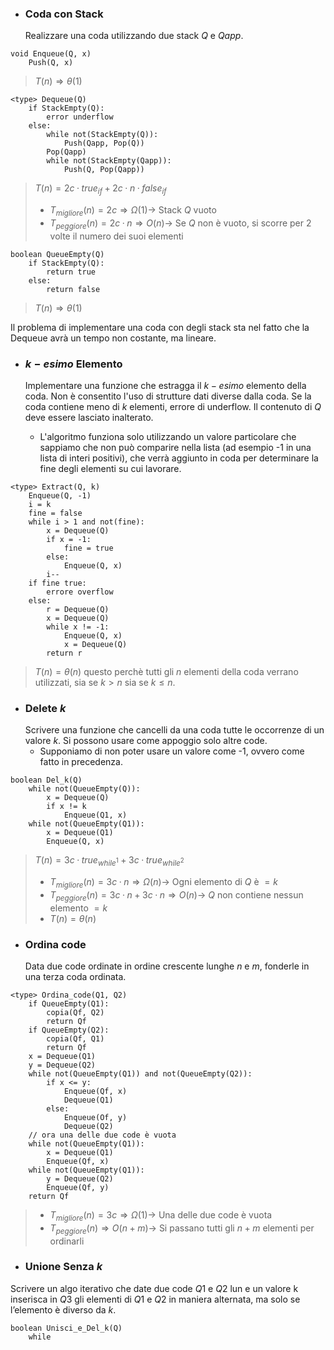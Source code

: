 - ### Coda con Stack
	Realizzare una coda utilizzando due stack $Q$ e $Qapp$.

``` Pseudocodice TI:"Enqueue" "FOLD"
void Enqueue(Q, x)
	Push(Q, x)
```

>$T(n)\Rightarrow θ(1)$ 

``` Pseudocodice TI:"Dequeue" "FOLD"
<type> Dequeue(Q)
	if StackEmpty(Q):
		error underflow
	else:
		while not(StackEmpty(Q)):
			Push(Qapp, Pop(Q))
		Pop(Qapp)
		while not(StackEmpty(Qapp)):
			Push(Q, Pop(Qapp))
```

>$T(n) = 2c·true_{if} + 2c·n·false_{if}$ 
>- $T_{migliore}(n) = 2c \Rightarrow Ω(1) \rightarrow$ Stack $Q$ vuoto
>- $T_{peggiore}(n) = 2c·n \Rightarrow O(n) \rightarrow$ Se $Q$ non è vuoto, si scorre per 2 volte il numero dei suoi elementi

``` Pseudocodice TI:"QueueEmpty" "FOLD"
boolean QueueEmpty(Q)
	if StackEmpty(Q):
		return true
	else:
		return false
```

>$T(n)\Rightarrow θ(1)$ 

Il problema di implementare una coda con degli stack sta nel fatto che la Dequeue avrà un tempo non costante, ma lineare.

- ### $k-esimo$ Elemento
	Implementare una funzione che estragga il $k-esimo$ elemento della coda. Non è consentito l'uso di strutture dati diverse dalla coda. Se la coda contiene meno di $k$ elementi, errore di underflow.
	Il contenuto di $Q$ deve essere lasciato inalterato.

	- L'algoritmo funziona solo utilizzando un valore particolare che sappiamo che non può comparire nella lista (ad esempio -1 in una lista di interi positivi), che verrà aggiunto in coda per determinare la fine degli elementi su cui lavorare.

``` Pseudocodice TI:"Extract" "FOLD"
<type> Extract(Q, k)
	Enqueue(Q, -1)
	i = k
	fine = false
	while i > 1 and not(fine):
		x = Dequeue(Q)
		if x = -1:
			fine = true
		else:
			Enqueue(Q, x)
		i--
	if fine true:
		errore overflow
	else:
		r = Dequeue(Q)
		x = Dequeue(Q)
		while x != -1:
			Enqueue(Q, x)
			x = Dequeue(Q)
		return r
```

>$T(n) = θ(n)$
>questo perchè tutti gli $n$ elementi della coda verrano utilizzati, sia se $k>n$ sia se $k≤n$.

- ### Delete $k$
	Scrivere una funzione che cancelli da una coda tutte le occorrenze di un valore $k$. Si possono usare come appoggio solo altre code.
	- Supponiamo di non poter usare un valore come -1, ovvero come fatto in precedenza.

``` Pseudocodice TI:"Del_k" "FOLD"
boolean Del_k(Q)
	while not(QueueEmpty(Q)):
		x = Dequeue(Q)
		if x != k
			Enqueue(Q1, x)
	while not(QueueEmpty(Q1)):
		x = Dequeue(Q1)
		Enqueue(Q, x)
```

>$T(n) = 3c·true_{while^1}+3c·true_{while^2}$
>- $T_{migliore}(n) = 3c·n \Rightarrow Ω(n) \rightarrow$ Ogni elemento di $Q$ è $=k$
>- $T_{peggiore}(n) = 3c·n+3c·n \Rightarrow O(n) \rightarrow$ $Q$ non contiene nessun elemento $=k$
>- $T(n)=θ(n)$

- ### Ordina code
	Data due code ordinate in ordine crescente lunghe $n$ e $m$, fonderle in una terza coda ordinata.

``` Pseudocodice TI:"Ordina_code" "FOLD"
<type> Ordina_code(Q1, Q2)
	if QueueEmpty(Q1):
		copia(Qf, Q2)
		return Qf
	if QueueEmpty(Q2):
		copia(Qf, Q1)
		return Qf
	x = Dequeue(Q1)
	y = Dequeue(Q2)
	while not(QueueEmpty(Q1)) and not(QueueEmpty(Q2)):
		if x <= y:
			Enqueue(Qf, x)
			Dequeue(Q1)
		else:
			Enqueue(Of, y)
			Dequeue(Q2)
	// ora una delle due code è vuota
	while not(QueueEmpty(Q1)):
		x = Dequeue(Q1)
		Enqueue(Qf, x)
	while not(QueueEmpty(Q1)):
		y = Dequeue(Q2)
		Enqueue(Qf, y)
	return Qf
```

>- $T_{migliore}(n) = 3c \Rightarrow Ω(1) \rightarrow$ Una delle due code è vuota
>- $T_{peggiore}(n) \Rightarrow O(n+m) \rightarrow$ Si passano tutti gli $n+m$ elementi per ordinarli

- ### Unione Senza $k$
Scrivere un algo iterativo che date due code $Q1$ e $Q2$ lun e un valore k inserisca in $Q3$ gli elementi di $Q1$ e $Q2$ in maniera alternata, ma solo se l’elemento è diverso da $k$.

``` Pseudocodice TI:"Unisci_e_Del_k" "FOLD"
boolean Unisci_e_Del_k(Q)
	while 
```